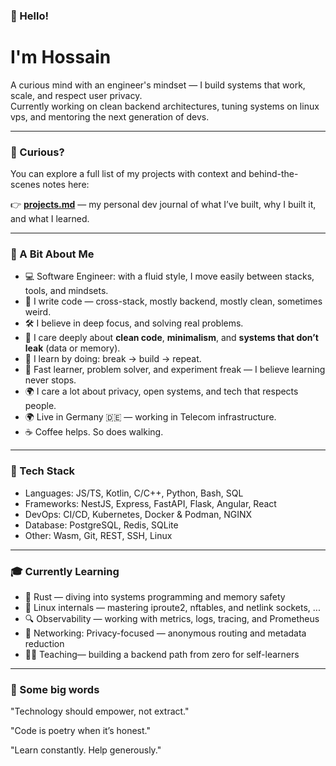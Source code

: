 ### 👋 Hello!
# I'm Hossain

A curious mind with an engineer's mindset — I build systems that work, scale, and respect user privacy.  
Currently working on clean backend architectures, tuning systems on linux vps, and mentoring the next generation of devs.

---

### 📂 Curious?

You can explore a full list of my projects with context and behind-the-scenes notes here:

👉 [**projects.md**](./projects.md) — my personal dev journal of what I’ve built, why I built it, and what I learned.

---

### 🧠 A Bit About Me

- 💻 Software Engineer: with a fluid style, I move easily between stacks, tools, and mindsets.
- 🔨 I write code — cross-stack, mostly backend, mostly clean, sometimes weird.
- 🛠️ I believe in deep focus, and solving real problems.
- 🔧 I care deeply about **clean code**, **minimalism**, and **systems that don’t leak** (data or memory).
- 🧪 I learn by doing: break → build → repeat.
- 🧭 Fast learner, problem solver, and experiment freak — I believe learning never stops.
- 🌍 I care a lot about privacy, open systems, and tech that respects people.
- 🌍 Live in Germany 🇩🇪 — working in Telecom infrastructure.
- ☕ Coffee helps. So does walking.

---

### 🔨 Tech Stack

- Languages:    JS/TS, Kotlin, C/C++, Python, Bash, SQL
- Frameworks:   NestJS, Express, FastAPI, Flask, Angular, React
- DevOps:       CI/CD, Kubernetes, Docker \& Podman, NGINX
- Database:     PostgreSQL, Redis, SQLite
- Other:        Wasm, Git, REST, SSH, Linux

---

### 🎓 Currently Learning

- 🦀 Rust — diving into systems programming and memory safety
- 🧬 Linux internals — mastering iproute2, nftables, and netlink sockets, ...
- 🔍 Observability — working with metrics, logs, tracing, and Prometheus
- 🔐 Networking: Privacy-focused — anonymous routing and metadata reduction
- 🧑‍🏫 Teaching— building a backend path from zero for self-learners

--- 

### 🧓 Some big words

"Technology should empower, not extract."

"Code is poetry when it’s honest."

"Learn constantly. Help generously."
